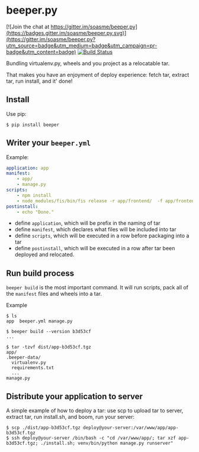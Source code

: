 # beeper.py

[![Join the chat at https://gitter.im/soasme/beeper.py](https://badges.gitter.im/soasme/beeper.py.svg)](https://gitter.im/soasme/beeper.py?utm_source=badge&utm_medium=badge&utm_campaign=pr-badge&utm_content=badge)
[![Build Status](https://travis-ci.org/soasme/beeper.py.svg?branch=master)](https://travis-ci.org/soasme/beeper.py)

Bundling virtualenv.py, wheels and you project as a relocatable tar.

That makes you have an enjoyment of deploy experience: fetch tar, extract tar, run install, and it' done!

## Install

Use pip:

    $ pip install beeper

## Writer your `beeper.yml`

Example:

```yaml
application: app
manifest:
    - app/
    - manage.py
scripts:
    - npm install
    - node_modules/fis/bin/fis release -r app/frontend/  -f app/frontend/fis-conf.js -mpod ./app
postinstall:
    - echo "Done."
```

* define `application`, which will be prefix in the naming of tar
* define `manifest`, which declares what files will be included into tar
* define `scripts`, which will be executed in a row before packaging into a tar
* define `postinstall`, which will be executed in a row after tar been deployed and relocated.

## Run build process

`beeper build` is the most important command. It will run scripts, pack all of the `manifest` files and wheels into a tar.

Example

```
$ ls
app  beeper.yml manage.py

$ beeper build --version b3d53cf
...

$ tar -tzvf dist/app-b3d53cf.tgz
app/
.beeper-data/
  virtualenv.py
  requirements.txt
  ...
manage.py
```

## Distribute your application to server

A simple example of how to deploy a tar: use scp to upload tar to server, extract tar, run install.sh, and boom, run your server:

```
$ scp ./dist/app-b3d53cf.tgz deploy@your-server:/var/www/app/app-b3d53cf.tgz
$ ssh deploy@your-server /bin/bash -c "cd /var/www/app/; tar xzf app-b3d53cf.tgz; ./install.sh; venv/bin/python manage.py runserver"
```
